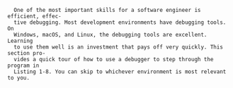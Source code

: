       One of the most important skills for a software engineer is efficient, effec-
      tive debugging. Most development environments have debugging tools. On
      Windows, macOS, and Linux, the debugging tools are excellent. Learning
      to use them well is an investment that pays off very quickly. This section pro-
      vides a quick tour of how to use a debugger to step through the program in
      Listing 1-8. You can skip to whichever environment is most relevant to you.

